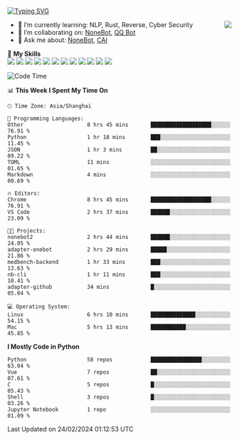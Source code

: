 [![Typing SVG](https://readme-typing-svg.herokuapp.com?size=25&duration=2500&color=8C43EA&vCenter=true&width=200&height=40&lines=Hi+there+%F0%9F%91%8B%F0%9F%8F%BB;I'm+yanyongyu)](https://git.io/typing-svg)

<a href="#">
  <img align="right" src="https://github-readme-stats.vercel.app/api?username=yanyongyu&count_private=true&show_icons=true&bg_color=15,f2f7fd,E0EAFC" />
</a>

- 🌱 I’m currently learning: NLP, Rust, Reverse, Cyber Security
- 👯 I’m collaborating on: [NoneBot](https://github.com/nonebot), [QQ Bot](https://github.com/Mrs4s/go-cqhttp)
- 💬 Ask me about: [NoneBot](https://github.com/nonebot), [CAI](https://github.com/cscs181/CAI)

🌟 **My Skills**  
![](https://img.shields.io/badge/-Python-3e74a2?style=flat-square&logo=Python&logoColor=fff)
![](https://img.shields.io/badge/-TypeScript-3178C6?style=flat-square&logo=TypeScript&logoColor=fff)
![](https://img.shields.io/badge/-Vue-4fc08d?style=flat-square&logo=Vue.js&logoColor=fff)
![](https://img.shields.io/badge/-React-2d98ce?style=flat-square&logo=React&logoColor=fff)
![](https://img.shields.io/badge/-FastAPI-009688?style=flat-square&logo=FastAPI&logoColor=fff)
![](https://img.shields.io/badge/-Linux-000000?style=flat-square&logo=Linux&logoColor=fff)
![](https://img.shields.io/badge/-Docker-2496ED?style=flat-square&logo=Docker&logoColor=fff)
![](https://img.shields.io/badge/-Kubernetes-326CE5?style=flat-square&logo=Kubernetes&logoColor=fff)
![](https://img.shields.io/badge/-GitHub%20Actions-2088FF?style=flat-square&logo=GitHubActions&logoColor=fff)
![](https://img.shields.io/badge/-PostgreSQL-4169E1?style=flat-square&logo=PostgreSQL&logoColor=fff)
![](https://img.shields.io/badge/-Redis-DC382D?style=flat-square&logo=Redis&logoColor=fff)
![](https://img.shields.io/badge/-MongoDB-47A248?style=flat-square&logo=MongoDB&logoColor=fff)

<!--START_SECTION:waka-->
![Code Time](http://img.shields.io/badge/Code%20Time-5%2C843%20hrs%2054%20mins-blue)

📊 **This Week I Spent My Time On** 

```text
🕑︎ Time Zone: Asia/Shanghai

💬 Programming Languages: 
Other                    8 hrs 45 mins       ███████████████████░░░░░░   76.91 % 
Python                   1 hr 18 mins        ███░░░░░░░░░░░░░░░░░░░░░░   11.45 % 
JSON                     1 hr 3 mins         ██░░░░░░░░░░░░░░░░░░░░░░░   09.22 % 
TOML                     11 mins             ░░░░░░░░░░░░░░░░░░░░░░░░░   01.65 % 
Markdown                 4 mins              ░░░░░░░░░░░░░░░░░░░░░░░░░   00.69 % 

🔥 Editors: 
Chrome                   8 hrs 45 mins       ███████████████████░░░░░░   76.91 % 
VS Code                  2 hrs 37 mins       ██████░░░░░░░░░░░░░░░░░░░   23.09 % 

🐱‍💻 Projects: 
nonebot2                 2 hrs 44 mins       ██████░░░░░░░░░░░░░░░░░░░   24.05 % 
adapter-onebot           2 hrs 29 mins       █████░░░░░░░░░░░░░░░░░░░░   21.86 % 
medbench-backend         1 hr 33 mins        ███░░░░░░░░░░░░░░░░░░░░░░   13.63 % 
nb-cli                   1 hr 11 mins        ███░░░░░░░░░░░░░░░░░░░░░░   10.41 % 
adapter-github           34 mins             █░░░░░░░░░░░░░░░░░░░░░░░░   05.04 % 

💻 Operating System: 
Linux                    6 hrs 10 mins       ██████████████░░░░░░░░░░░   54.15 % 
Mac                      5 hrs 13 mins       ███████████░░░░░░░░░░░░░░   45.85 % 
```

**I Mostly Code in Python** 

```text
Python                   58 repos            ████████████████░░░░░░░░░   63.04 % 
Vue                      7 repos             ██░░░░░░░░░░░░░░░░░░░░░░░   07.61 % 
C                        5 repos             █░░░░░░░░░░░░░░░░░░░░░░░░   05.43 % 
Shell                    3 repos             █░░░░░░░░░░░░░░░░░░░░░░░░   03.26 % 
Jupyter Notebook         1 repo              ░░░░░░░░░░░░░░░░░░░░░░░░░   01.09 % 
```




 Last Updated on 24/02/2024 01:12:53 UTC
<!--END_SECTION:waka-->

